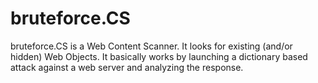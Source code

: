 # bruteforce.CS
bruteforce.CS  is a Web Content Scanner. It looks for existing (and/or hidden) Web Objects. It basically works by launching a dictionary based attack against a web server and analyzing the response.
